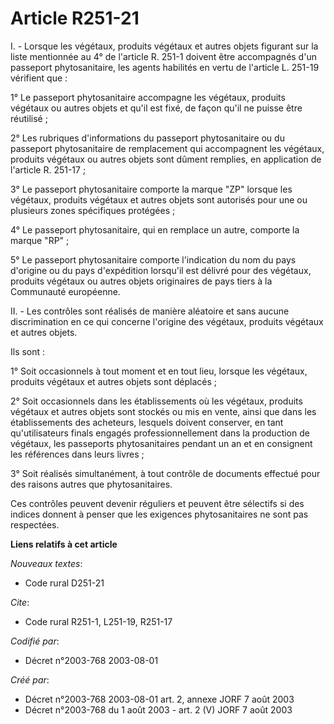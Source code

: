 # Article R251-21

I. - Lorsque les végétaux, produits végétaux et autres objets figurant sur la liste mentionnée au 4° de l'article R. 251-1
doivent être accompagnés d'un passeport phytosanitaire, les agents habilités en vertu de l'article L. 251-19 vérifient que :

1° Le passeport phytosanitaire accompagne les végétaux, produits végétaux ou autres objets et qu'il est fixé, de façon qu'il
ne puisse être réutilisé ;

2° Les rubriques d'informations du passeport phytosanitaire ou du passeport phytosanitaire de remplacement qui accompagnent
les végétaux, produits végétaux ou autres objets sont dûment remplies, en application de l'article R. 251-17 ;

3° Le passeport phytosanitaire comporte la marque "ZP" lorsque les végétaux, produits végétaux et autres objets sont
autorisés pour une ou plusieurs zones spécifiques protégées ;

4° Le passeport phytosanitaire, qui en remplace un autre, comporte la marque "RP" ;

5° Le passeport phytosanitaire comporte l'indication du nom du pays d'origine ou du pays d'expédition lorsqu'il est délivré
pour des végétaux, produits végétaux ou autres objets originaires de pays tiers à la Communauté européenne.

II. - Les contrôles sont réalisés de manière aléatoire et sans aucune discrimination en ce qui concerne l'origine des
végétaux, produits végétaux et autres objets.

Ils sont :

1° Soit occasionnels à tout moment et en tout lieu, lorsque les végétaux, produits végétaux et autres objets sont déplacés ;

2° Soit occasionnels dans les établissements où les végétaux, produits végétaux et autres objets sont stockés ou mis en
vente, ainsi que dans les établissements des acheteurs, lesquels doivent conserver, en tant qu'utilisateurs finals engagés
professionnellement dans la production de végétaux, les passeports phytosanitaires pendant un an et en consignent les
références dans leurs livres ;

3° Soit réalisés simultanément, à tout contrôle de documents effectué pour des raisons autres que phytosanitaires.

Ces contrôles peuvent devenir réguliers et peuvent être sélectifs si des indices donnent à penser que les exigences
phytosanitaires ne sont pas respectées.

**Liens relatifs à cet article**

_Nouveaux textes_:

  - Code rural D251-21

_Cite_:

  - Code rural R251-1, L251-19, R251-17

_Codifié par_:

  - Décret n°2003-768 2003-08-01

_Créé par_:

  - Décret n°2003-768 2003-08-01 art. 2, annexe JORF 7 août 2003
  - Décret n°2003-768 du 1 août 2003 - art. 2 (V) JORF 7 août 2003
